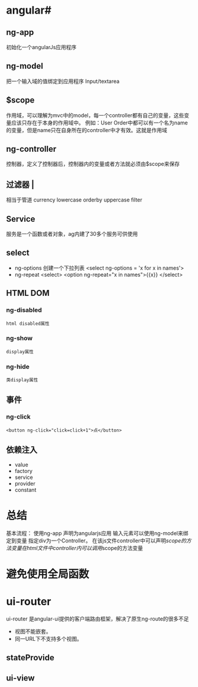 # angular#
## ng-app
初始化一个angularJs应用程序

## ng-model
把一个输入域的值绑定到应用程序 Input/textarea

## $scope
作用域，可以理解为mvc中的model，每一个controller都有自己的变量，这些变量应该只存在于本身的作用域中。
例如：User Order中都可以有一个名为name的变量，但是name只在自身所在的controller中才有效。这就是作用域


## ng-controller
控制器，定义了控制器后，控制器内的变量或者方法就必须由$scope来保存

## 过滤器  |
相当于管道  currency  lowercase orderby  uppercase filter

## Service
服务是一个函数或者对象，ag内建了30多个服务可供使用

## select
- ng-options 创建一个下拉列表
    \<select ng-options = 'x for x in names'></select>
- ng-repeat
    \<select>
    \<option ng-repeat="x in names">{{x}}</option>
    \</select>

## HTML DOM
### ng-disabled     
    html disabled属性
### ng-show
    display属性
### ng-hide
    类display属性


## 事件
### ng-click
    <button ng-click="click=click+1">点</button>

## 依赖注入
- value
- factory
- service
- provider
- constant

# 总结
基本流程：
使用ng-app 声明为angularjs应用
输入元素可以使用ng-model来绑定到变量
指定div为一个Controller。
在该js文件controller中可以声明$scope的方法 变量
在html文件中 controller内可以调用$scope的方法变量 

# 避免使用全局函数

# ui-router
ui-router 是angular-ui提供的客户端路由框架，解决了原生ng-route的很多不足

- 视图不能嵌套。
- 同一URL下不支持多个视图。


## stateProvide
## ui-view